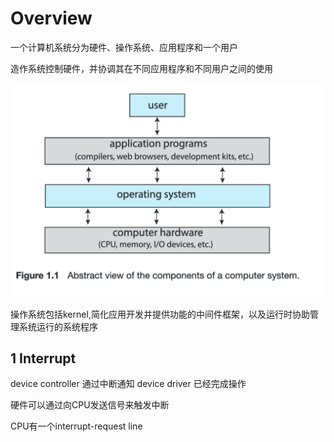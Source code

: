 
# Overview

一个计算机系统分为硬件、操作系统、应用程序和一个用户

造作系统控制硬件，并协调其在不同应用程序和不同用户之间的使用

![](assets/Pasted%20image%2020250917211928.png)

操作系统包括kernel,简化应用开发并提供功能的中间件框架，以及运行时协助管理系统运行的系统程序

## 1 Interrupt

device controller 通过中断通知 device driver 已经完成操作

硬件可以通过向CPU发送信号来触发中断

CPU有一个interrupt-request line

